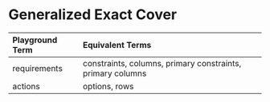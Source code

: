 # Generalized Exact Cover


| Playground Term | Equivalent Terms |
|:------|:-----------|
| requirements| constraints, columns, primary constraints, primary columns |
| actions | options, rows |
